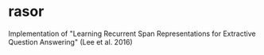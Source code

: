 # rasor
Implementation of "Learning Recurrent Span Representations for Extractive Question Answering" (Lee et al. 2016)
